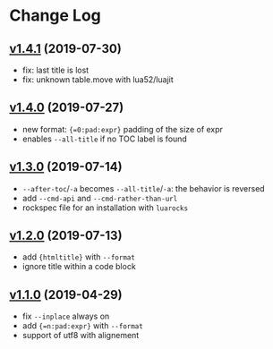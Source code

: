 # Change Log

## [v1.4.1](https://github.com/jonathanpoelen/gh-md-toc/tree/v1.4.1) (2019-07-30)

- fix: last title is lost
- fix: unknown table.move with lua52/luajit

## [v1.4.0](https://github.com/jonathanpoelen/gh-md-toc/tree/v1.4.0) (2019-07-27)

- new format: `{=0:pad:expr}` padding of the size of expr
- enables `--all-title` if no TOC label is found

## [v1.3.0](https://github.com/jonathanpoelen/gh-md-toc/tree/v1.3.0) (2019-07-14)

- `--after-toc`/`-a` becomes `--all-title`/`-a`: the behavior is reversed
- add `--cmd-api` and `--cmd-rather-than-url`
- rockspec file for an installation with `luarocks`

## [v1.2.0](https://github.com/jonathanpoelen/gh-md-toc/tree/v1.2.0) (2019-07-13)

- add `{htmltitle}` with `--format`
- ignore title within a code block

## [v1.1.0](https://github.com/jonathanpoelen/gh-md-toc/tree/v1.1.0) (2019-04-29)

- fix `--inplace` always on
- add `{=n:pad:expr}` with `--format`
- support of utf8 with alignement
